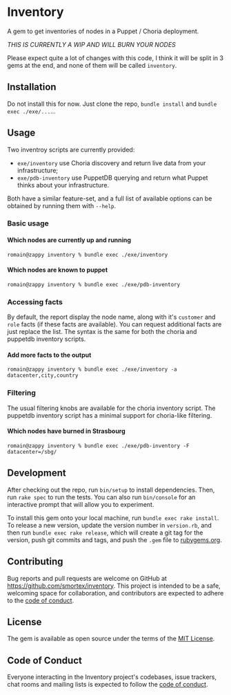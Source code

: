 # Inventory

A gem to get inventories of nodes in a Puppet / Choria deployment.

*THIS IS CURRENTLY A WIP AND WILL BURN YOUR NODES*

Please expect quite a lot of changes with this code, I think it will be split in 3 gems at the end, and none of them will be called `inventory`.

## Installation

Do not install this for now.  Just clone the repo, `bundle install` and `bundle exec ./exe/...`…

## Usage

Two inventroy scripts are currently provided:

* `exe/inventory` use Choria discovery and return live data from your infrastructure;
* `exe/pdb-inventory` use PuppetDB querying and return what Puppet thinks about your infrastructure.

Both have a similar feature-set, and a full list of available options can be obtained by running them with `--help`.

### Basic usage

#### Which nodes are currently up and running

```sh-session
romain@zappy inventory % bundle exec ./exe/inventory
```

#### Which nodes are known to puppet

```sh-session
romain@zappy inventory % bundle exec ./exe/pdb-inventory
```

### Accessing facts

By default, the report display the node name, along with it's `customer` and `role` facts (if these facts are available).  You can request additional facts are just replace the list.  The syntax is the same for both the choria and puppetdb inventory scripts.

#### Add more facts to the output

```sh-session
romain@zappy inventory % bundle exec ./exe/inventory -a datacenter,city,country
```

### Filtering

The usual filtering knobs are available for the choria inventory script.  The puppetdb inventory script has a minimal support for choria-like filtering.

#### Which nodes have burned in Strasbourg

```sh-session
romain@zappy inventory % bundle exec ./exe/pdb-inventory -F datacenter=/sbg/
```

## Development

After checking out the repo, run `bin/setup` to install dependencies. Then, run `rake spec` to run the tests. You can also run `bin/console` for an interactive prompt that will allow you to experiment.

To install this gem onto your local machine, run `bundle exec rake install`. To release a new version, update the version number in `version.rb`, and then run `bundle exec rake release`, which will create a git tag for the version, push git commits and tags, and push the `.gem` file to [rubygems.org](https://rubygems.org).

## Contributing

Bug reports and pull requests are welcome on GitHub at https://github.com/smortex/inventory. This project is intended to be a safe, welcoming space for collaboration, and contributors are expected to adhere to the [code of conduct](https://github.com/smortex/inventory/blob/master/CODE_OF_CONDUCT.md).


## License

The gem is available as open source under the terms of the [MIT License](https://opensource.org/licenses/MIT).

## Code of Conduct

Everyone interacting in the Inventory project's codebases, issue trackers, chat rooms and mailing lists is expected to follow the [code of conduct](https://github.com/smortex/inventory/blob/master/CODE_OF_CONDUCT.md).
